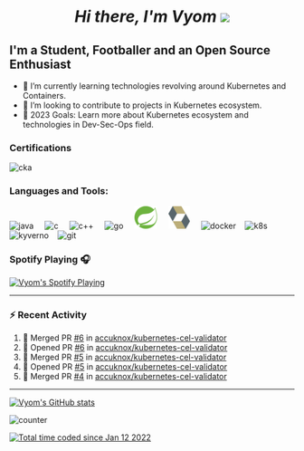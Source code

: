 <h1 align="center"><em>Hi there, I'm Vyom </em><img src="https://user-images.githubusercontent.com/73777108/150582164-1a082835-3bad-4a81-b3c7-dad6e90c6e19.gif" width="50"></h1>


## I'm a Student, Footballer and an Open Source Enthusiast

- 🌱 I’m currently learning technologies revolving around Kubernetes and Containers.
- 👯 I’m looking to contribute to projects in Kubernetes ecosystem.
- 🥅 2023 Goals: Learn more about Kubernetes ecosystem and technologies in Dev-Sec-Ops field.

### Certifications

<img src="https://images.credly.com/images/8b8ed108-e77d-4396-ac59-2504583b9d54/cka_from_cncfsite__281_29.png" alt="cka" height="120"> &nbsp; &nbsp;

### Languages and Tools:

<img src="https://qph.fs.quoracdn.net/main-qimg-48b7a3d8958565e7aa3ad4dbf2312770.webp" alt="java" height="40"> &nbsp; &nbsp;
<img src="https://www.techbaz.org/Course/img/c-logo.png" alt="c" height="40"> &nbsp; &nbsp;
<img src="https://upload.wikimedia.org/wikipedia/commons/thumb/1/18/ISO_C%2B%2B_Logo.svg/1822px-ISO_C%2B%2B_Logo.svg.png" alt="c++" height="40"> &nbsp; &nbsp;
<img src="https://go.dev/blog/go-brand/Go-Logo/PNG/Go-Logo_Blue.png" alt="go" height="40"> &nbsp; &nbsp;
<img src="spring2.png" alt="spring" height="40"> &nbsp; &nbsp; 
<img src="hibernate.png" alt="hibernate" height="40"> &nbsp; &nbsp;
<img src="https://www.docker.com/wp-content/uploads/2022/03/Moby-logo.png" alt="docker" height="40">&nbsp; &nbsp;
<img src="https://1000logos.net/wp-content/uploads/2022/07/Kubernetes-Emblem.png" alt="k8s" height="40">&nbsp; &nbsp;
<img src="https://repository-images.githubusercontent.com/169108858/35923880-823a-11e9-9089-0c9c102f9e6f" alt="kyverno" height="40">&nbsp; &nbsp;
<img src="https://upload.wikimedia.org/wikipedia/commons/thumb/e/e0/Git-logo.svg/1280px-Git-logo.svg.png" alt="git" height="40">&nbsp; &nbsp;

### Spotify Playing 🎧

[<img src="https://novatorem-git-master-vyom-yadav.vercel.app/api/spotify" alt="Vyom's Spotify Playing" width="350" />](https://open.spotify.com/user/312oauov5ttlvf6hg6yygyiz3m4m)

---

### :zap: Recent Activity

<!--START_SECTION:activity-->
1. 🎉 Merged PR [#6](https://github.com/accuknox/kubernetes-cel-validator/pull/6) in [accuknox/kubernetes-cel-validator](https://github.com/accuknox/kubernetes-cel-validator)
2. 💪 Opened PR [#6](https://github.com/accuknox/kubernetes-cel-validator/pull/6) in [accuknox/kubernetes-cel-validator](https://github.com/accuknox/kubernetes-cel-validator)
3. 🎉 Merged PR [#5](https://github.com/accuknox/kubernetes-cel-validator/pull/5) in [accuknox/kubernetes-cel-validator](https://github.com/accuknox/kubernetes-cel-validator)
4. 💪 Opened PR [#5](https://github.com/accuknox/kubernetes-cel-validator/pull/5) in [accuknox/kubernetes-cel-validator](https://github.com/accuknox/kubernetes-cel-validator)
5. 🎉 Merged PR [#4](https://github.com/accuknox/kubernetes-cel-validator/pull/4) in [accuknox/kubernetes-cel-validator](https://github.com/accuknox/kubernetes-cel-validator)
<!--END_SECTION:activity-->

---

[![Vyom's GitHub stats](https://github-readme-stats.vercel.app/api?username=Vyom-Yadav&theme=midnight-purple&hide=stars)](https://github.com/Vyom-Yadav/github-readme-stats)

![counter](https://enpd32rp4uhhkkc.m.pipedream.net)

<a href="https://wakatime.com/@939457b0-41b0-4830-8244-95c652fadddb"><img src="https://wakatime.com/badge/user/939457b0-41b0-4830-8244-95c652fadddb.svg" alt="Total time coded since Jan 12 2022" /></a>
